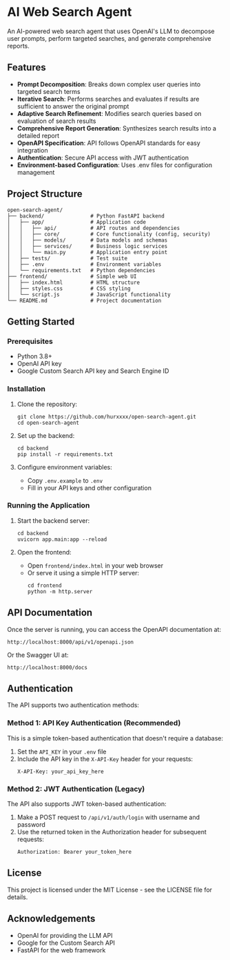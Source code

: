 # AI Web Search Agent

An AI-powered web search agent that uses OpenAI's LLM to decompose user prompts, perform targeted searches, and generate comprehensive reports.

## Features

- **Prompt Decomposition**: Breaks down complex user queries into targeted search terms
- **Iterative Search**: Performs searches and evaluates if results are sufficient to answer the original prompt
- **Adaptive Search Refinement**: Modifies search queries based on evaluation of search results
- **Comprehensive Report Generation**: Synthesizes search results into a detailed report
- **OpenAPI Specification**: API follows OpenAPI standards for easy integration
- **Authentication**: Secure API access with JWT authentication
- **Environment-based Configuration**: Uses .env files for configuration management

## Project Structure

```
open-search-agent/
├── backend/               # Python FastAPI backend
│   ├── app/               # Application code
│   │   ├── api/           # API routes and dependencies
│   │   ├── core/          # Core functionality (config, security)
│   │   ├── models/        # Data models and schemas
│   │   ├── services/      # Business logic services
│   │   └── main.py        # Application entry point
│   ├── tests/             # Test suite
│   ├── .env               # Environment variables
│   └── requirements.txt   # Python dependencies
├── frontend/              # Simple web UI
│   ├── index.html         # HTML structure
│   ├── styles.css         # CSS styling
│   └── script.js          # JavaScript functionality
└── README.md              # Project documentation
```

## Getting Started

### Prerequisites

- Python 3.8+
- OpenAI API key
- Google Custom Search API key and Search Engine ID

### Installation

1. Clone the repository:
   ```
   git clone https://github.com/hurxxxx/open-search-agent.git
   cd open-search-agent
   ```

2. Set up the backend:
   ```
   cd backend
   pip install -r requirements.txt
   ```

3. Configure environment variables:
   - Copy `.env.example` to `.env`
   - Fill in your API keys and other configuration

### Running the Application

1. Start the backend server:
   ```
   cd backend
   uvicorn app.main:app --reload
   ```

2. Open the frontend:
   - Open `frontend/index.html` in your web browser
   - Or serve it using a simple HTTP server:
     ```
     cd frontend
     python -m http.server
     ```

## API Documentation

Once the server is running, you can access the OpenAPI documentation at:
```
http://localhost:8000/api/v1/openapi.json
```

Or the Swagger UI at:
```
http://localhost:8000/docs
```

## Authentication

The API supports two authentication methods:

### Method 1: API Key Authentication (Recommended)

This is a simple token-based authentication that doesn't require a database:

1. Set the `API_KEY` in your `.env` file
2. Include the API key in the `X-API-Key` header for your requests:
   ```
   X-API-Key: your_api_key_here
   ```

### Method 2: JWT Authentication (Legacy)

The API also supports JWT token-based authentication:

1. Make a POST request to `/api/v1/auth/login` with username and password
2. Use the returned token in the Authorization header for subsequent requests:
   ```
   Authorization: Bearer your_token_here
   ```

## License

This project is licensed under the MIT License - see the LICENSE file for details.

## Acknowledgements

- OpenAI for providing the LLM API
- Google for the Custom Search API
- FastAPI for the web framework
